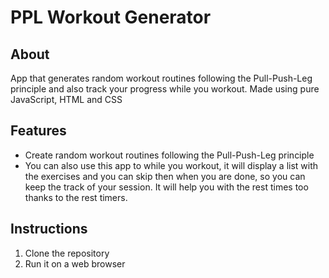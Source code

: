 # PPL Workout Generator

## About
App that generates random workout routines following the Pull-Push-Leg principle and also track your progress while you workout.
Made using pure JavaScript, HTML and CSS

## Features
- Create random workout routines following the Pull-Push-Leg principle
- You can also use this app to while you workout, it will display a list with the exercises and you can skip then when you are done,
so you can keep the track of your session. It will help you with the rest times too thanks to the rest timers.

## Instructions
1. Clone the repository
2. Run it on a web browser
